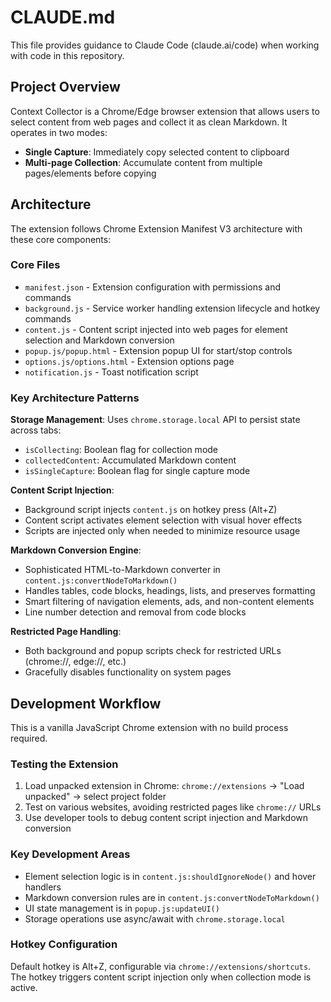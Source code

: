# CLAUDE.md

This file provides guidance to Claude Code (claude.ai/code) when working with code in this repository.

## Project Overview

Context Collector is a Chrome/Edge browser extension that allows users to select content from web pages and collect it as clean Markdown. It operates in two modes:
- **Single Capture**: Immediately copy selected content to clipboard
- **Multi-page Collection**: Accumulate content from multiple pages/elements before copying

## Architecture

The extension follows Chrome Extension Manifest V3 architecture with these core components:

### Core Files
- `manifest.json` - Extension configuration with permissions and commands
- `background.js` - Service worker handling extension lifecycle and hotkey commands
- `content.js` - Content script injected into web pages for element selection and Markdown conversion
- `popup.js/popup.html` - Extension popup UI for start/stop controls
- `options.js/options.html` - Extension options page
- `notification.js` - Toast notification script

### Key Architecture Patterns

**Storage Management**: Uses `chrome.storage.local` API to persist state across tabs:
- `isCollecting`: Boolean flag for collection mode
- `collectedContent`: Accumulated Markdown content
- `isSingleCapture`: Boolean flag for single capture mode

**Content Script Injection**: 
- Background script injects `content.js` on hotkey press (Alt+Z)
- Content script activates element selection with visual hover effects
- Scripts are injected only when needed to minimize resource usage

**Markdown Conversion Engine**: 
- Sophisticated HTML-to-Markdown converter in `content.js:convertNodeToMarkdown()`
- Handles tables, code blocks, headings, lists, and preserves formatting
- Smart filtering of navigation elements, ads, and non-content elements
- Line number detection and removal from code blocks

**Restricted Page Handling**: 
- Both background and popup scripts check for restricted URLs (chrome://, edge://, etc.)
- Gracefully disables functionality on system pages

## Development Workflow

This is a vanilla JavaScript Chrome extension with no build process required.

### Testing the Extension
1. Load unpacked extension in Chrome: `chrome://extensions` → "Load unpacked" → select project folder
2. Test on various websites, avoiding restricted pages like `chrome://` URLs
3. Use developer tools to debug content script injection and Markdown conversion

### Key Development Areas
- Element selection logic is in `content.js:shouldIgnoreNode()` and hover handlers
- Markdown conversion rules are in `content.js:convertNodeToMarkdown()`
- UI state management is in `popup.js:updateUI()`
- Storage operations use async/await with `chrome.storage.local`

### Hotkey Configuration
Default hotkey is Alt+Z, configurable via `chrome://extensions/shortcuts`. The hotkey triggers content script injection only when collection mode is active.